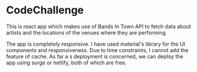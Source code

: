 # CodeChallenge
 
This is react app which makes use of Bands In Town API to fetch data about artists and the locations of the venues where they are performing. 

The app is completely responsive. I have used material's library for the UI components and responsiveness. Due to time constraints, I cannot add the feature of cache. As far a s deployment is concerned, we can deploy the app using surge or netlify, both of which are free.
